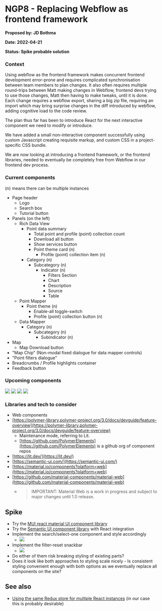 # NGP8 - Replacing Webflow as frontend framework

**Proposed by: JD Bothma**

**Date: 2022-04-21**

**Status: Spike probable solution**

### **Context**

Using webflow as the frontend framework makes concurrent frontend development error-prone and requires complicated synchronisation between team members to plan changes. It also often requires multiple round-trips between Matt making changes in Webflow, frontend devs trying to use those changes, Matt then having to make tweaks, until it is done. Each change requires a webflow export, sharing a big zip file, requiring an import which may bring surprise changes in the diff introduced by webflow, adding cognitive load to the code review.

The plan thus far has been to introduce React for the next interactive component we need to modify or introduce.

We have added a small non-interactive component successfully using custom Javascript creating requisite markup, and custom CSS in a project-specific CSS bundle.

We are now looking at introducing a frontend framework, or the frontend libraries, needed to eventually be completely free from Webflow in our frontend dev process.

### Current components

(n) means there can be multiple instances

* Page header
  * Logo
  * Search box
  * Tutorial button
* Panels (on the left)
  * Rich Data View
    * Point data summary
      * Total point and profile (point) collection count
      * Download all button
      * Show services button
      * Point theme card (n)
        * Profile (point) collection item (n)
    * Category (n)
      * Subcategory (n)
        * Indicator (n)
          * Filters Section
          * Chart
          * Description
          * Source
          * Table
  * Point Mapper
    * Point theme (n)
      * Enable-all toggle-switch
      * Profile (point) collection button (n)
  * Data Mapper
    * Category (n)
      * Subcategory (n)
        * Subindicator (n)
* Map
  * Map Download button
* "Map Chip" (Non-modal fixed dialogue for data mapper controls)
* "Point filters dialogue"
* Breadcrumbs / Profile highlights container
* Feedback button

### Upcoming components

![](<.gitbook/assets/WaziCompare - Mockup 1 (3) (1).png>) ![](<.gitbook/assets/image (22) (2).png>) ![](<.gitbook/assets/image (21) (1).png>) ![](<.gitbook/assets/indicator-panel-contracted-filter-reset (1).jpg>)

### Libraries and tech to consider

* Web components
* [https://polymer-library.polymer-project.org/3.0/docs/devguide/feature-overview](https://polymer-library.polymer-project.org/3.0/docs/devguide/feature-overview)
  * Maintenance mode, referring to Lit.
  * [https://github.com/PolymerElements](https://github.com/PolymerElements) is a github org of component repos
* [https://lit.dev/](https://lit.dev/)
* [https://semantic-ui.com/](https://semantic-ui.com/)
* [https://material.io/components?platform=web](https://material.io/components?platform=web)
* [https://github.com/material-components/material-web](https://github.com/material-components/material-web)
  * > IMPORTANT: Material Web is a work in progress and subject to major changes until 1.0 release.

## Spike

* Try the [MUI react material UI component library](https://mui.com/material-ui/)
* Try the [Semantic UI component library](https://semantic-ui.com/) with React integration
* Implement the search/select-one component and style accordingly
  * &#x20;![](<.gitbook/assets/image (22) (2).png>)
* Implement the filter-reset snackbar
  * &#x20;![](<.gitbook/assets/indicator-panel-contracted-filter-reset (1).jpg>)
* Do either of them risk breaking styling of existing parts?
* Does it look like both approaches to styling scale nicely - Is consistent styling convenient enough with both options as we eventually replace all components on the site?

## See also

* [Using the same Redux store for multiple React instances](https://stackoverflow.com/questions/59743168/multiple-instances-of-react-application-on-the-same-page) (in our case this is probably desirable)

